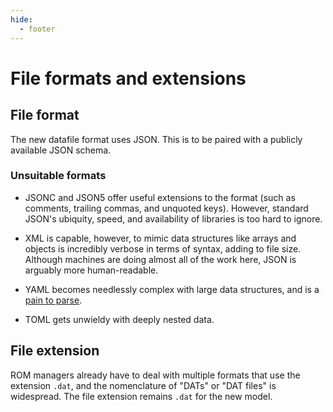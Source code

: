 ```yaml
---
hide:
  - footer
---
```


# File formats and extensions

## File format

The new datafile format uses JSON. This is to be paired with a publicly available JSON
schema.

### Unsuitable formats

* JSONC and JSON5 offer useful extensions to the format (such as comments, trailing
  commas, and unquoted keys). However, standard JSON's ubiquity, speed, and availability
  of libraries is too hard to ignore.

* XML is capable, however, to mimic data structures like arrays and objects is incredibly
  verbose in terms of syntax, adding to file size. Although machines are doing almost all
  of the work here, JSON is arguably more human-readable.

* YAML becomes needlessly complex with large data structures, and is a
  [pain to parse](https://web.archive.org/web/20250121023136/https://ruudvanasseldonk.com/2023/01/11/the-yaml-document-from-hell).

* TOML gets unwieldy with deeply nested data.

## File extension

ROM managers already have to deal with multiple formats that use the extension `.dat`, and
the nomenclature of "DATs" or "DAT files" is widespread. The file extension remains `.dat`
for the new model.